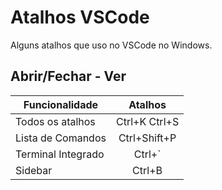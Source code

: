 # Atalhos VSCode 

Alguns atalhos que uso no VSCode no Windows.

## Abrir/Fechar - Ver
| Funcionalidade   |  Atalhos  
|------------------|:---------:|
| Todos os atalhos  |Ctrl+K Ctrl+S| 
| Lista de Comandos |Ctrl+Shift+P |
| Terminal Integrado|Ctrl+\`      |
| Sidebar           |Ctrl+B       |
